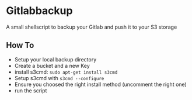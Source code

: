 # Gitlabbackup
A small shellscript to backup your Gitlab and push it to your S3 storage
## How To
- Setup your local backup directory
- Create a bucket and a new Key
- install s3cmd: `sudo apt-get install s3cmd`
- Setup s3cmd with `s3cmd --configure`
- Ensure you choosed the right install method (uncomment the right one)
- run the script

